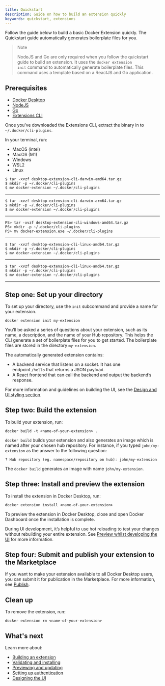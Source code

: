 ```yaml
---
title: Quickstart
description: Guide on how to build an extension quickly
keywords: quickstart, extensions
---
```


Follow the guide below to build a basic Docker Extension quickly. The Quickstart guide automatically generates boilerplate files for you. 

>Note
>
>NodeJS and Go are only required when you follow the quickstart guide to build an extension. It uses the `docker extension init` command to automatically generate boilerplate files. This command uses a template based on a ReactJS and Go application.

## Prerequisites

- [Docker Desktop](../../release-notes.md)
- [NodeJS](https://nodejs.org/)
- [Go](https://go.dev/dl/)
- [Extensions CLI](https://github.com/docker/extensions-sdk/releases/latest)

Once you've downloaded the Extensions CLI, extract the binary in to `~/.docker/cli-plugins`.

In your terminal, run:

<ul class="nav nav-tabs">
  <li class="active"><a data-toggle="tab" data-target="#prereq-macos-intel">MacOS (intel)</a></li>
  <li><a data-toggle="tab" data-target="#prereq-macos-m1">MacOS (M1)</a></li>
  <li><a data-toggle="tab" data-target="#prereq-windows">Windows</a></li>
  <li><a data-toggle="tab" data-target="#prereq-wsl2">WSL2</a></li>
  <li><a data-toggle="tab" data-target="#prereq-linux">Linux</a></li>
</ul>
<div class="tab-content">
  <div id="prereq-macos-intel" class="tab-pane fade in active" markdown="1">

```console
$ tar -xvzf desktop-extension-cli-darwin-amd64.tar.gz
$ mkdir -p ~/.docker/cli-plugins
$ mv docker-extension ~/.docker/cli-plugins
```

  <hr></div>
  <div id="prereq-macos-m1" class="tab-pane fade" markdown="1">

```console
$ tar -xvzf desktop-extension-cli-darwin-arm64.tar.gz
$ mkdir -p ~/.docker/cli-plugins
$ mv docker-extension ~/.docker/cli-plugins
```

  <hr></div>
  <div id="prereq-windows" class="tab-pane fade" markdown="1">

```console
PS> tar -xvzf desktop-extension-cli-windows-amd64.tar.gz
PS> mkdir -p ~/.docker/cli-plugins
PS> mv docker-extension.exe ~/.docker/cli-plugins
```

  <hr></div>
  <div id="prereq-wsl2" class="tab-pane fade" markdown="1">

```console
$ tar -xvzf desktop-extension-cli-linux-amd64.tar.gz
$ mkdir -p ~/.docker/cli-plugins
$ mv docker-extension ~/.docker/cli-plugins
```

  <hr></div>
  <div id="prereq-linux" class="tab-pane fade" markdown="1">

```console
$ tar -xvzf desktop-extension-cli-linux-amd64.tar.gz
$ mkdir -p ~/.docker/cli-plugins
$ mv docker-extension ~/.docker/cli-plugins
```

  <hr></div>
</div>

## Step one: Set up your directory 

To set up your directory, use the `init` subcommand and provide a name for your extension.

`docker extension init my-extension`

You’ll be asked a series of questions about your extension, such as its name, a description, and the name of your Hub repository. This helps the CLI generate a set of boilerplate files for you to get started. The boilerplate files are stored in the directory `my-extension`.

The automatically generated extension contains:

- A backend service that listens on a socket. It has one endpoint `/hello` that returns a JSON payload.
- A React frontend that can call the backend and output the backend’s response.

For more information and guidelines on building the UI, see the [Design and UI styling section](../../design/design-guidelines.md).

## Step two: Build the extension

To build your extension, run:

`docker build -t <name-of-your-extension> .`

`docker build` builds your extension and also generates an image which is named after your chosen hub repository. For instance, if you typed `john/my-extension` as the answer to the following question:

`? Hub repository (eg. namespace/repository on hub): john/my-extension`

The `docker build` generates an image with name `john/my-extension`.

## Step three: Install and preview the extension

To install the extension in Docker Desktop, run:

`docker extension install <name-of-your-extension>`

To preview the extension in Docker Desktop, close and open Docker Dashboard once the installation is complete.

During UI development, it’s helpful to use hot reloading to test your changes without rebuilding your entire extension. See [Preview whilst developing the UI](build/preview-and-update.md#preview-whilst-developing-the-ui) for more information. 

## Step four: Submit and publish your extension to the Marketplace

If you want to make your extension available to all Docker Desktop users, you can submit it for publication in the Marketplace. For more information, see [Publish](extensions/Overview.md).

## Clean up

To remove the extension, run:

`docker extension rm <name-of-your-extension>`

## What's next 

Learn more about:
- [Building an extension](build/build.md)
- [Validating and installing](build/validate-install.md)
- [Previewing and updating](build/preview-and-update.md)
- [Setting up authentication](build/oauth2-flow.md)
- [Designing the UI](design/design-guidelines.md)

